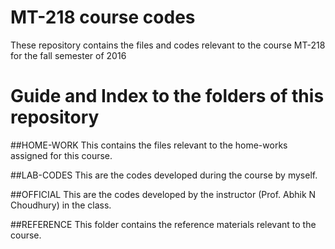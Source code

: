 # MT-218 course codes

These repository contains the files and codes relevant to the course MT-218 for the fall semester of 2016

# Guide and Index to the folders of this repository

##HOME-WORK 
This contains the files relevant to the home-works assigned for this course.

##LAB-CODES 
This are the codes developed during the course by myself.

##OFFICIAL 
This are the codes developed by the instructor (Prof. Abhik N Choudhury) in the class.

##REFERENCE
This folder contains the reference materials relevant to the course.

